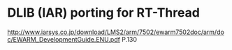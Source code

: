 # DLIB (IAR) porting for RT-Thread

http://www.iarsys.co.jp/download/LMS2/arm/7502/ewarm7502doc/arm/doc/EWARM_DevelopmentGuide.ENU.pdf    P.130